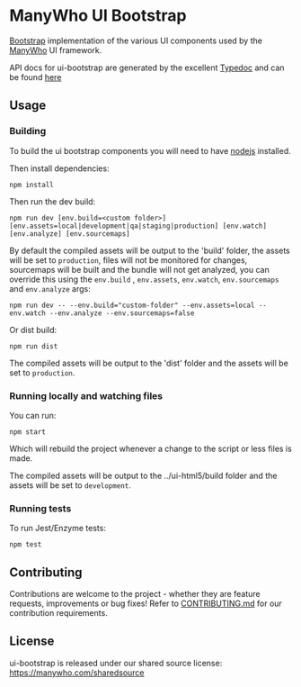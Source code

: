 # ManyWho UI Bootstrap

[Bootstrap](https://getbootstrap.com) implementation of the various UI components used by the [ManyWho](https://manywho.com) UI framework.

API docs for ui-bootstrap are generated by the excellent [Typedoc](http://typedoc.org/) and can be found [here](https://manywho.github.io/ui-bootstrap)

## Usage

### Building

To build the ui bootstrap components you will need to have [nodejs](http://nodejs.org/) installed.

Then install dependencies:

```
npm install
```

Then run the dev build:

```
npm run dev [env.build=<custom folder>] [env.assets=local|development|qa|staging|production] [env.watch] [env.analyze] [env.sourcemaps]
```

By default the compiled assets will be output to the 'build' folder, the assets will be set to `production`, 
files will not be monitored for changes, sourcemaps will be built and the bundle will not get analyzed, you can override this using 
the `env.build` , `env.assets`,  `env.watch`, `env.sourcemaps` and `env.analyze` args:

```
npm run dev -- --env.build="custom-folder" --env.assets=local --env.watch --env.analyze --env.sourcemaps=false
```

Or dist build:

```
npm run dist
```

The compiled assets will be output to the 'dist' folder and the assets will be set to `production`.


### Running locally and watching files

You can run:

```
npm start
```

Which will rebuild the project whenever a change to the script or less files is made.

The compiled assets will be output to the ../ui-html5/build folder and the assets will be set to `development`.


### Running tests

To run Jest/Enzyme tests:

```
npm test
```

## Contributing

Contributions are welcome to the project - whether they are feature requests, improvements or bug fixes! Refer to 
[CONTRIBUTING.md](CONTRIBUTING.md) for our contribution requirements.

## License

ui-bootstrap is released under our shared source license: https://manywho.com/sharedsource